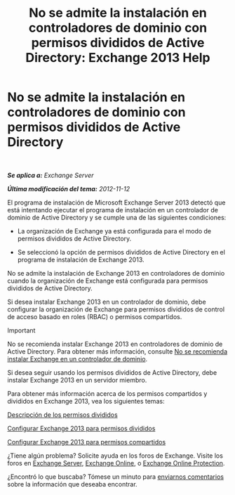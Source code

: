 ﻿---
title: 'No se admite la instalación en controladores de dominio con permisos divididos de Active Directory: Exchange 2013 Help'
TOCTitle: No se admite la instalación en controladores de dominio con permisos divididos de Active Directory
ms:assetid: 977e3758-5e09-40a2-80c1-fe344b1d8a2a
ms:mtpsurl: https://technet.microsoft.com/es-es/library/ms.exch.setupreadiness.installondcinadsplitpermissionmode(v=EXCHG.150)
ms:contentKeyID: 48268471
ms.date: 04/23/2018
mtps_version: v=EXCHG.150
ms.translationtype: HT
---

# No se admite la instalación en controladores de dominio con permisos divididos de Active Directory

 

_**Se aplica a:** Exchange Server_

_**Última modificación del tema:** 2012-11-12_

El programa de instalación de Microsoft Exchange Server 2013 detectó que está intentando ejecutar el programa de instalación en un controlador de dominio de Active Directory y se cumple una de las siguientes condiciones:

  - La organización de Exchange ya está configurada para el modo de permisos divididos de Active Directory.

  - Se seleccionó la opción de permisos divididos de Active Directory en el programa de instalación de Exchange 2013.

No se admite la instalación de Exchange 2013 en controladores de dominio cuando la organización de Exchange está configurada para permisos divididos de Active Directory.

Si desea instalar Exchange 2013 en un controlador de dominio, debe configurar la organización de Exchange para permisos divididos de control de acceso basado en roles (RBAC) o permisos compartidos.


> [!IMPORTANT]
> No se recomienda instalar Exchange&nbsp;2013 en controladores de dominio de Active Directory. Para obtener más información, consulte <A href="installing-exchange-on-a-domain-controller-is-not-recommended-exchange-2013-help.md">No se recomienda instalar Exchange en un controlador de dominio</A>.



Si desea seguir usando los permisos divididos de Active Directory, debe instalar Exchange 2013 en un servidor miembro.

Para obtener más información acerca de los permisos compartidos y divididos en Exchange 2013, vea los siguientes temas:

[Descripción de los permisos divididos](understanding-split-permissions-exchange-2013-help.md)

[Configurar Exchange 2013 para permisos divididos](configure-exchange-2013-for-split-permissions-exchange-2013-help.md)

[Configurar Exchange 2013 para permisos compartidos](configure-exchange-2013-for-shared-permissions-exchange-2013-help.md)

¿Tiene algún problema? Solicite ayuda en los foros de Exchange. Visite los foros en [Exchange Server](https://go.microsoft.com/fwlink/p/?linkid=60612), [Exchange Online](https://go.microsoft.com/fwlink/p/?linkid=267542), o [Exchange Online Protection](https://go.microsoft.com/fwlink/p/?linkid=285351).

¿Encontró lo que buscaba? Tómese un minuto para [enviarnos comentarios](mailto:exsetuphelpfeedback@microsoft.com?subject=exchange%202013%20setup%20help%20feedbac) sobre la información que deseaba encontrar.


